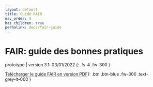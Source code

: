 ```yaml
---
layout: default
title: Guide FAIR
nav_order: 4
has_children: true
permalink: docs/fair-guide
---
```


# FAIR: guide des bonnes pratiques

prototype \| version 3.1: 03/01/2022
{: .fs-4 .fw-300 }

[Télécharger le guide FAIR en version PDF](/assets/pdf/Guide-FAIR-v.3.1-[03.01.2022]-COSME2.pdf){: .btn .btn-blue .fw-300 .text-grey-lt-000 }